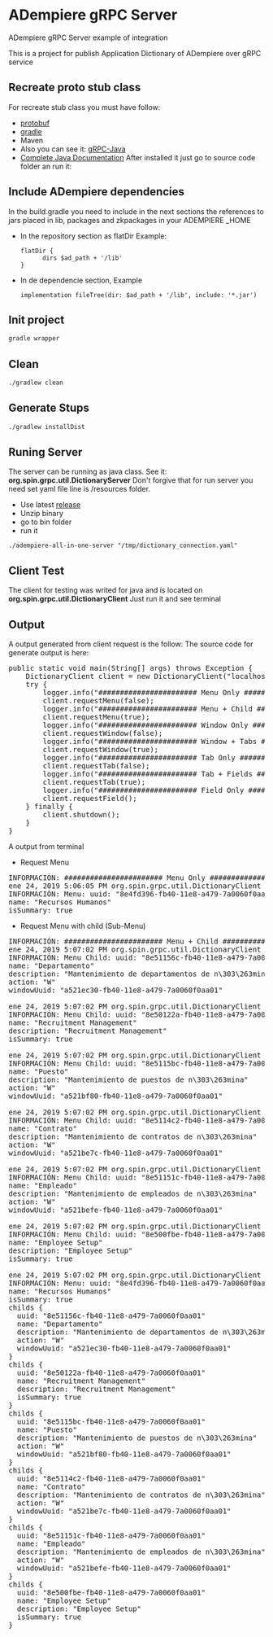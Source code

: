 # ADempiere gRPC Server
ADempiere gRPC Server example of integration

This is a project for publish Application Dictionary of ADempiere over gRPC service

## Recreate proto stub class
For recreate stub class you must have follow:
- [protobuf](https://github.com/protocolbuffers/protobuf/releases)
- [gradle](https://gradle.org/install)
- Maven
- Also you can see it: [gRPC-Java](https://grpc.io/docs/quickstart/java.html)
- [Complete Java Documentation](https://grpc.io/docs/tutorials/basic/java.html)
After installed it just go to source code folder an run it:

## Include ADempiere dependencies

In the build.gradle you need to include in the next sections the references to jars placed in lib, packages and zkpackages in your ADEMPIERE _HOME

* In the repository section as flatDir
Example:
  ```
  flatDir {
        dirs $ad_path + '/lib'
  }
  ```
* In de dependencie section,
  Example
    ```
    implementation fileTree(dir: $ad_path + '/lib', include: '*.jar')
    ```

## Init project
``` bash
gradle wrapper
```

## Clean
``` bash
./gradlew clean
```

## Generate Stups
``` bash
./gradlew installDist
```

## Runing Server
The server can be running as java class. See it: **org.spin.grpc.util.DictionaryServer**
Don't forgive that for run server you need set yaml file line is /resources folder.

- Use latest [release](https://github.com/erpcya/adempiere-gRPC-Server/releases)
- Unzip binary
- go to bin folder
- run it

```Shell
./adempiere-all-in-one-server "/tmp/dictionary_connection.yaml"
```

## Client Test
The client for testing was writed for java and is located on **org.spin.grpc.util.DictionaryClient**
Just run it and see terminal

## Output
A output generated from client request is the follow:
The source code for generate output is here:
<pre>
public static void main(String[] args) throws Exception {
	DictionaryClient client = new DictionaryClient("localhost", 50051);
	try {
		logger.info("####################### Menu Only #####################");
	    client.requestMenu(false);
	    logger.info("####################### Menu + Child #####################");
	    client.requestMenu(true);
	    logger.info("####################### Window Only #####################");
	    client.requestWindow(false);
	    logger.info("####################### Window + Tabs #####################");
	    client.requestWindow(true);
	    logger.info("####################### Tab Only #####################");
	    client.requestTab(false);
	    logger.info("####################### Tab + Fields #####################");
	    client.requestTab(true);
	    logger.info("####################### Field Only #####################");
	    client.requestField();
	} finally {
		client.shutdown();
	}
}
</pre>
A output from terminal
- Request Menu
<pre>
INFORMACIÓN: ####################### Menu Only #####################
ene 24, 2019 5:06:05 PM org.spin.grpc.util.DictionaryClient requestMenu
INFORMACIÓN: Menu: uuid: "8e4fd396-fb40-11e8-a479-7a0060f0aa01"
name: "Recursos Humanos"
isSummary: true
</pre>
- Request Menu with child (Sub-Menu)
<pre>
INFORMACIÓN: ####################### Menu + Child #####################
ene 24, 2019 5:07:02 PM org.spin.grpc.util.DictionaryClient requestMenu
INFORMACIÓN: Menu Child: uuid: "8e51156c-fb40-11e8-a479-7a0060f0aa01"
name: "Departamento"
description: "Mantenimiento de departamentos de n\303\263mina"
action: "W"
windowUuid: "a521ec30-fb40-11e8-a479-7a0060f0aa01"

ene 24, 2019 5:07:02 PM org.spin.grpc.util.DictionaryClient requestMenu
INFORMACIÓN: Menu Child: uuid: "8e50122a-fb40-11e8-a479-7a0060f0aa01"
name: "Recruitment Management"
description: "Recruitment Management"
isSummary: true

ene 24, 2019 5:07:02 PM org.spin.grpc.util.DictionaryClient requestMenu
INFORMACIÓN: Menu Child: uuid: "8e5115bc-fb40-11e8-a479-7a0060f0aa01"
name: "Puesto"
description: "Mantenimiento de puestos de n\303\263mina"
action: "W"
windowUuid: "a521bf80-fb40-11e8-a479-7a0060f0aa01"

ene 24, 2019 5:07:02 PM org.spin.grpc.util.DictionaryClient requestMenu
INFORMACIÓN: Menu Child: uuid: "8e5114c2-fb40-11e8-a479-7a0060f0aa01"
name: "Contrato"
description: "Mantenimiento de contratos de n\303\263mina"
action: "W"
windowUuid: "a521be7c-fb40-11e8-a479-7a0060f0aa01"

ene 24, 2019 5:07:02 PM org.spin.grpc.util.DictionaryClient requestMenu
INFORMACIÓN: Menu Child: uuid: "8e51151c-fb40-11e8-a479-7a0060f0aa01"
name: "Empleado"
description: "Mantenimiento de empleados de n\303\263mina"
action: "W"
windowUuid: "a521befe-fb40-11e8-a479-7a0060f0aa01"

ene 24, 2019 5:07:02 PM org.spin.grpc.util.DictionaryClient requestMenu
INFORMACIÓN: Menu Child: uuid: "8e500fbe-fb40-11e8-a479-7a0060f0aa01"
name: "Employee Setup"
description: "Employee Setup"
isSummary: true

ene 24, 2019 5:07:02 PM org.spin.grpc.util.DictionaryClient requestMenu
INFORMACIÓN: Menu: uuid: "8e4fd396-fb40-11e8-a479-7a0060f0aa01"
name: "Recursos Humanos"
isSummary: true
childs {
  uuid: "8e51156c-fb40-11e8-a479-7a0060f0aa01"
  name: "Departamento"
  description: "Mantenimiento de departamentos de n\303\263mina"
  action: "W"
  windowUuid: "a521ec30-fb40-11e8-a479-7a0060f0aa01"
}
childs {
  uuid: "8e50122a-fb40-11e8-a479-7a0060f0aa01"
  name: "Recruitment Management"
  description: "Recruitment Management"
  isSummary: true
}
childs {
  uuid: "8e5115bc-fb40-11e8-a479-7a0060f0aa01"
  name: "Puesto"
  description: "Mantenimiento de puestos de n\303\263mina"
  action: "W"
  windowUuid: "a521bf80-fb40-11e8-a479-7a0060f0aa01"
}
childs {
  uuid: "8e5114c2-fb40-11e8-a479-7a0060f0aa01"
  name: "Contrato"
  description: "Mantenimiento de contratos de n\303\263mina"
  action: "W"
  windowUuid: "a521be7c-fb40-11e8-a479-7a0060f0aa01"
}
childs {
  uuid: "8e51151c-fb40-11e8-a479-7a0060f0aa01"
  name: "Empleado"
  description: "Mantenimiento de empleados de n\303\263mina"
  action: "W"
  windowUuid: "a521befe-fb40-11e8-a479-7a0060f0aa01"
}
childs {
  uuid: "8e500fbe-fb40-11e8-a479-7a0060f0aa01"
  name: "Employee Setup"
  description: "Employee Setup"
  isSummary: true
}
